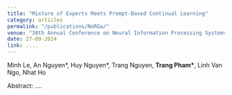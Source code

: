 ```yaml
---
title: "Mixture of Experts Meets Prompt-Based Continual Learning"
category: articles
permalink: "/publications/NoRGa/"
venue: "38th Annual Conference on Neural Information Processing Systems (NeurIPS)"
date: 27-09-2024
link: ....
---
```


[comment]: <> (<a href="https://proceedings.mlr.press/v162/le22a.html">Arxiv</a>.)
Minh Le, An Nguyen\*, Huy Nguyen\*, Trang Nguyen, <b>Trang Pham\*</b>, Linh Van Ngo, Nhat Ho

Abstract: ....
